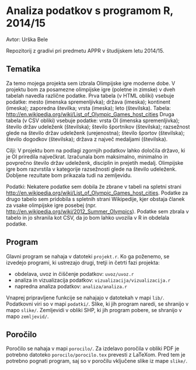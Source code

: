 # Analiza podatkov s programom R, 2014/15

Avtor: Urška Bele

Repozitorij z gradivi pri predmetu APPR v študijskem letu 2014/15.

## Tematika

Za temo mojega projekta sem izbrala Olimpijske igre moderne dobe. V projektu bom za posamezne olimpijske igre (poletne in zimske) v dveh tabelah navedla različne podatke.
Prva tabela (v HTML obliki) vsebuje podatke: mesto (imenska spremenljivka); država (imeska); kontinent (imeska); zaporedna številka; vrsta (imeska); leto (številska). Tabela: http://en.wikipedia.org/wiki/List_of_Olympic_Games_host_cities
Druga tabela (v CSV obliki) vsebuje podatke: vrsta OI (imenska spremenljivka); število držav udeleženk (številska); število športnikov (številska); razsežnost glede na število držav udeleženk (urejenostna); število športov (številska); število dogodkov (številska); država z največ medaljami (številska).

Cilji:
V projektu bom na podlagi zgornjih podatkov lahko določila državo, ki je OI priredila največkrat. Izračunala bom maksimalno, minimalno in povprečno število držav udeleženk, disciplin in prejetih medalj. Olimpijske igre bom razvrstila v kategorije razsežnosti glede na število udeleženk. Dobljene rezultate bom prikazala tudi na zemljevidu.

Podatki:
Nekatere podatke sem dobila že zbrane v tabeli na spletni strani http://en.wikipedia.org/wiki/List_of_Olympic_Games_host_cities.
Podatke za drugo tabelo sem pridobila s spletnih strani Wikipedije, kjer obstaja članek za vsake olimpijske igre posebej (npr. http://en.wikipedia.org/wiki/2012_Summer_Olympics). Podatke sem zbrala v tabelo in jo shranila kot CSV, da jo bom lahko uvozila v R in obdelala podatke.



## Program

Glavni program se nahaja v datoteki `projekt.r`. Ko ga poženemo, se izvedejo
programi, ki ustrezajo drugi, tretji in četrti fazi projekta:

* obdelava, uvoz in čiščenje podatkov: `uvoz/uvoz.r`
* analiza in vizualizacija podatkov: `vizualizacija/vizualizacija.r`
* napredna analiza podatkov: `analiza/analiza.r`

Vnaprej pripravljene funkcije se nahajajo v datotekah v mapi `lib/`. Podatkovni
viri so v mapi `podatki/`. Slike, ki jih program naredi, se shranijo v mapo
`slike/`. Zemljevidi v obliki SHP, ki jih program pobere, se shranijo v mapo
`zemljevid/`.

## Poročilo

Poročilo se nahaja v mapi `porocilo/`. Za izdelavo poročila v obliki PDF je
potrebno datoteko `porocilo/porocilo.tex` prevesti z LaTeXom. Pred tem je
potrebno pognati program, saj so v poročilu vključene slike iz mape `slike/`.
